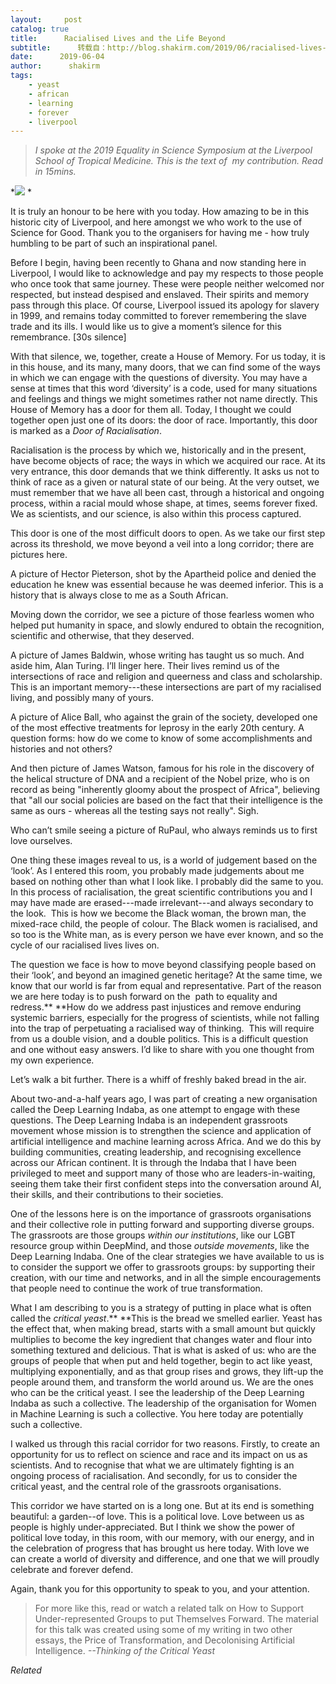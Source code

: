 ```yaml
---
layout:     post
catalog: true
title:      Racialised Lives and the Life Beyond
subtitle:      转载自：http://blog.shakirm.com/2019/06/racialised-lives-and-the-life-beyond/
date:      2019-06-04
author:      shakirm
tags:
    - yeast
    - african
    - learning
    - forever
    - liverpool
---
```


> *I spoke at the 2019 Equality in Science Symposium at the Liverpool School of Tropical Medicine. This is the text of  my contribution. Read in 15mins.*

*![](http://blog.shakirm.com/wp-content/uploads/2019/05/EqualityInScience-Liverpool-cover.001-1024x576.jpeg)
*

It is truly an honour to be here with you today. How amazing to be in this historic city of Liverpool, and here amongst we who work to the use of Science for Good. Thank you to the organisers for having me - how truly humbling to be part of such an inspirational panel.

Before I begin, having been recently to Ghana and now standing here in Liverpool, I would like to acknowledge and pay my respects to those people who once took that same journey. These were people neither welcomed nor respected, but instead despised and enslaved. Their spirits and memory pass through this place. Of course, Liverpool issued its apology for slavery in 1999, and remains today committed to forever remembering the slave trade and its ills. I would like us to give a moment’s silence for this remembrance. [30s silence]



With that silence, we, together, create a House of Memory. For us today, it is in this house, and its many, many doors, that we can find some of the ways in which we can engage with the questions of diversity. You may have a sense at times that this word ‘diversity’ is a code, used for many situations and feelings and things we might sometimes rather not name directly. This House of Memory has a door for them all. Today, I thought we could together open just one of its doors: the door of race. Importantly, this door is marked as a *Door of Racialisation*. 

Racialisation is the process by which we, historically and in the present, have become objects of race; the ways in which we acquired our race. At its very entrance, this door demands that we think differently. It asks us not to think of race as a given or natural state of our being. At the very outset, we must remember that we have all been cast, through a historical and ongoing process, within a racial mould whose shape, at times, seems forever fixed. We as scientists, and our science, is also within this process captured.

This door is one of the most difficult doors to open. As we take our first step across its threshold, we move beyond a veil into a long corridor; there are pictures here.

A picture of Hector Pieterson, shot by the Apartheid police and denied the education he knew was essential because he was deemed inferior. This is a history that is always close to me as a South African.

Moving down the corridor, we see a picture of those fearless women who helped put humanity in space, and slowly endured to obtain the recognition, scientific and otherwise, that they deserved.

A picture of James Baldwin, whose writing has taught us so much. And aside him, Alan Turing. I’ll linger here. Their lives remind us of the intersections of race and religion and queerness and class and scholarship. This is an important memory---these intersections are part of my racialised living, and possibly many of yours.

A picture of Alice Ball, who against the grain of the society, developed one of the most effective treatments for leprosy in the early 20th century. A question forms: how do we come to know of some accomplishments and histories and not others?

And then picture of James Watson, famous for his role in the discovery of the helical structure of DNA and a recipient of the Nobel prize, who is on record as being "inherently gloomy about the prospect of Africa", believing that "all our social policies are based on the fact that their intelligence is the same as ours - whereas all the testing says not really". Sigh.

Who can’t smile seeing a picture of RuPaul, who always reminds us to first love ourselves.

One thing these images reveal to us, is a world of judgement based on the ‘look’. As I entered this room, you probably made judgements about me based on nothing other than what I look like. I probably did the same to you. In this process of racialisation, the great scientific contributions you and I may have made are erased---made irrelevant---and always secondary to the look.  This is how we become the Black woman, the brown man, the mixed-race child, the people of colour. The Black women is racialised, and so too is the White man, as is every person we have ever known, and so the cycle of our racialised lives lives on.

The question we face is how to move beyond classifying people based on their ‘look’, and beyond an imagined genetic heritage? At the same time, we know that our world is far from equal and representative. Part of the reason we are here today is to push forward on the  path to equality and redress.** **How do we address past injustices and remove enduring systemic barriers, especially for the progress of scientists, while not falling into the trap of perpetuating a racialised way of thinking.  This will require from us a double vision, and a double politics. This is a difficult question and one without easy answers. I’d like to share with you one thought from my own experience.

Let’s walk a bit further. There is a whiff of freshly baked bread in the air.

About two-and-a-half years ago, I was part of creating a new organisation called the Deep Learning Indaba, as one attempt to engage with these questions. The Deep Learning Indaba is an independent grassroots movement whose mission is to strengthen the science and application of artificial intelligence and machine learning across Africa. And we do this by building communities, creating leadership, and recognising excellence across our African continent. It is through the Indaba that I have been privileged to meet and support many of those who are leaders-in-waiting, seeing them take their first confident steps into the conversation around AI, their skills, and their contributions to their societies.

One of the lessons here is on the importance of grassroots organisations and their collective role in putting forward and supporting diverse groups. The grassroots are those groups *within our institutions*, like our LGBT resource group within DeepMind, and those *outside movements*, like the Deep Learning Indaba. One of the clear strategies we have available to us is to consider the support we offer to grassroots groups: by supporting their creation, with our time and networks, and in all the simple encouragements that people need to continue the work of true transformation.

What I am describing to you is a strategy of putting in place what is often called the *critical yeast*.** **This is the bread we smelled earlier. Yeast has the effect that, when making bread, starts with a small amount but quickly multiplies to become the key ingredient that changes water and flour into something textured and delicious. That is what is asked of us: who are the groups of people that when put and held together, begin to act like yeast, multiplying exponentially, and as that group rises and grows, they lift-up the people around them, and transform the world around us. We are the ones who can be the critical yeast. I see the leadership of the Deep Learning Indaba as such a collective. The leadership of the organisation for Women in Machine Learning is such a collective. You here today are potentially such a collective.

I walked us through this racial corridor for two reasons. Firstly, to create an opportunity for us to reflect on science and race and its impact on us as scientists. And to recognise that what we are ultimately fighting is an ongoing process of racialisation. And secondly, for us to consider the critical yeast, and the central role of the grassroots organisations.

This corridor we have started on is a long one. But at its end is something beautiful: a garden--of love. This is a political love. Love between us as people is highly under-appreciated. But I think we show the power of political love today, in this room, with our memory, with our energy, and in the celebration of progress that has brought us here today. With love we can create a world of diversity and difference, and one that we will proudly celebrate and forever defend.

Again, thank you for this opportunity to speak to you, and your attention.  

> For more like this, read or watch a related talk on How to Support Under-represented Groups to put Themselves Forward. The material for this talk was created using some of my writing in two other essays, the Price of Transformation, and Decolonising Artificial Intelligence.
*--Thinking of the Critical Yeast*


*Related*

